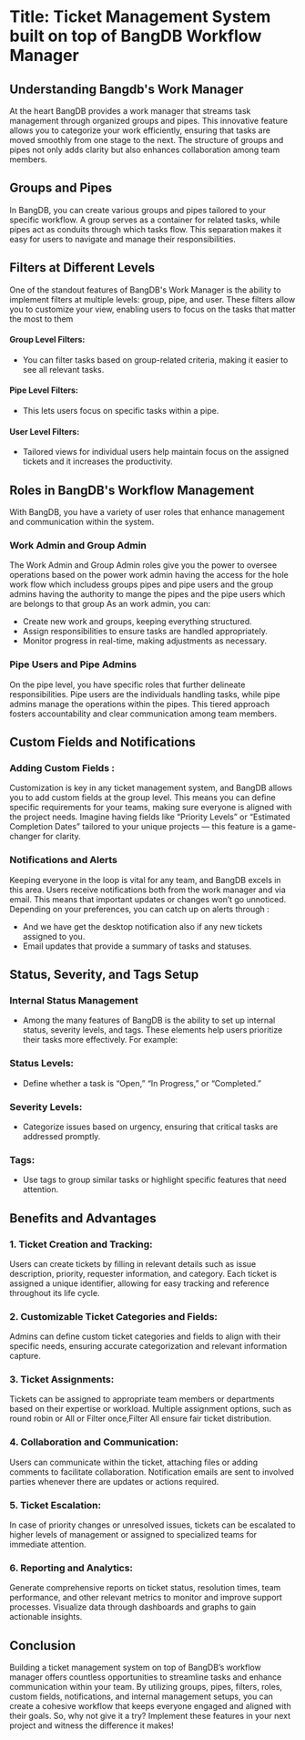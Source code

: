 #  Title: Ticket Management System built on top of BangDB Workflow Manager

## Understanding Bangdb's Work Manager
At the heart BangDB provides a work manager that streams task management through organized groups and pipes. This innovative feature allows you to categorize your work efficiently, 
  ensuring that tasks are moved smoothly from one stage to the next. The structure of groups and pipes not only adds clarity but also enhances collaboration among team members.

## Groups and Pipes
  In BangDB, you can create various groups and pipes tailored to your specific workflow. A group serves as a container for related tasks, while pipes act as conduits through which tasks flow. 
  This separation makes it easy for users to navigate and manage their responsibilities.

## Filters at Different Levels
  One of the standout features of BangDB's Work Manager is the ability to implement filters at multiple levels: group, pipe, and user. 
  These filters allow you to customize your view, enabling users to focus on the tasks that matter the most to them
  
#### Group Level Filters:
  + You can filter tasks based on group-related criteria, making it easier to see all relevant tasks.
#### Pipe Level Filters: 
 +  This lets users focus on specific tasks within a pipe.
#### User Level Filters:
 + Tailored views for individual users help maintain focus on the assigned tickets and it increases the productivity.

## Roles in BangDB's Workflow Management
With BangDB, you have a variety of user roles that enhance management and communication within the system.

### Work Admin and Group Admin
The Work Admin and Group Admin roles give you the power to oversee operations based on the power work admin having the access for the hole work flow which includess groups pipes and pipe users 
and the group admins having the authority to mange the pipes and the pipe users which are belongs to that group 
As an work admin, you can:
+ Create new work and groups, keeping everything structured.
+ Assign responsibilities to ensure tasks are handled appropriately.
+ Monitor progress in real-time, making adjustments as necessary.

### Pipe Users and Pipe Admins
On the pipe level, you have specific roles that further delineate responsibilities. Pipe users are the individuals handling tasks, 
while pipe admins manage the operations within the pipes. This tiered approach fosters accountability and clear communication among team members.


## Custom Fields and Notifications
 ### Adding Custom Fields : 
Customization is key in any ticket management system, and BangDB allows you to add custom fields at the group level. 
This means you can define specific requirements for your teams, making sure everyone is aligned with the project needs.
Imagine having fields like “Priority Levels” or “Estimated Completion Dates” tailored to your unique projects — this feature is a game-changer for clarity.

### Notifications and Alerts
Keeping everyone in the loop is vital for any team, and BangDB excels in this area. Users receive notifications both from the work manager and via email. 
This means that important updates or changes won’t go unnoticed. Depending on your preferences, you can catch up on alerts through :
+ And we have get the desktop notification also if any new tickets assigned to you.
+ Email updates that provide a summary of tasks and statuses.

## Status, Severity, and Tags Setup
### Internal Status Management
  + Among the many features of BangDB is the ability to set up internal status, severity levels, and tags. These elements help users prioritize their tasks more effectively. For example:
### Status Levels: 
  + Define whether a task is “Open,” “In Progress,” or “Completed.”
### Severity Levels:
  + Categorize issues based on urgency, ensuring that critical tasks are addressed promptly.
### Tags: 
  + Use tags to group similar tasks or highlight specific features that need attention.

## Benefits and Advantages


### 1. Ticket Creation and Tracking:
 Users can create tickets by filling in relevant details such as issue description, priority, requester information, and category.
 Each ticket is assigned a unique identifier, allowing for easy tracking and reference throughout its life cycle.


### 2. Customizable Ticket Categories and Fields:
 Admins can define custom ticket categories and fields to align with their specific needs, ensuring accurate categorization and relevant information capture.


### 3. Ticket Assignments:
 Tickets can be assigned to appropriate team members or departments based on their expertise or workload.
 Multiple assignment options, such as round robin or All or Filter once,Filter All ensure fair ticket distribution.


### 4. Collaboration and Communication:
 Users can communicate within the ticket, attaching files or adding comments to facilitate collaboration.
 Notification emails are sent to involved parties whenever there are updates or actions required.


### 5. Ticket Escalation:
 In case of priority changes or unresolved issues, tickets can be escalated to higher levels of management or assigned to specialized teams for immediate attention.


### 6. Reporting and Analytics:
 Generate comprehensive reports on ticket status, resolution times, team performance, and other relevant metrics to monitor and improve support processes.
 Visualize data through dashboards and graphs to gain actionable insights.

## Conclusion
Building a ticket management system on top of BangDB’s workflow manager offers countless opportunities to streamline tasks and enhance communication within your team. By utilizing groups, pipes, filters, roles, custom fields, notifications, and internal management setups, you can create a cohesive workflow that keeps everyone engaged and aligned with their goals. So, why not give it a try? Implement these features in your next project and witness the difference it makes!






